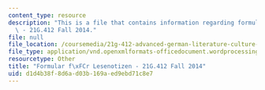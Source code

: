 ```yaml
---
content_type: resource
description: "This is a file that contains information regarding formular f\xFCr Lesenotizen\
  \ - 21G.412 Fall 2014."
file: null
file_location: /coursemedia/21g-412-advanced-german-literature-culture-madness-murder-mysteries-fall-2014/d1d4b38f8d6ad03b169aed9ebd71c8e7_MIT21G_412F14_Wk1_Lese.docx
file_type: application/vnd.openxmlformats-officedocument.wordprocessingml.document
resourcetype: Other
title: "Formular f\xFCr Lesenotizen - 21G.412 Fall 2014"
uid: d1d4b38f-8d6a-d03b-169a-ed9ebd71c8e7
---
```

